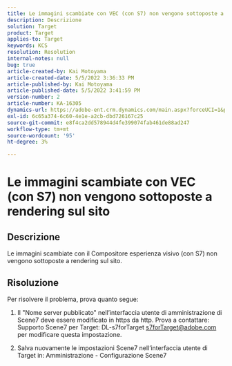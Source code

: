 ```yaml
---
title: Le immagini scambiate con VEC (con S7) non vengono sottoposte a rendering sul sito
description: Descrizione
solution: Target
product: Target
applies-to: Target
keywords: KCS
resolution: Resolution
internal-notes: null
bug: true
article-created-by: Kai Motoyama
article-created-date: 5/5/2022 3:36:33 PM
article-published-by: Kai Motoyama
article-published-date: 5/5/2022 3:41:59 PM
version-number: 2
article-number: KA-16305
dynamics-url: https://adobe-ent.crm.dynamics.com/main.aspx?forceUCI=1&pagetype=entityrecord&etn=knowledgearticle&id=f64e2e21-89cc-ec11-a7b5-6045bd00d995
exl-id: 6c65a374-6c60-4e1e-a2cb-dbd726167c25
source-git-commit: e8f4ca2dd578944d4fe399074fab461de88ad247
workflow-type: tm+mt
source-wordcount: '95'
ht-degree: 3%

---
```


# Le immagini scambiate con VEC (con S7) non vengono sottoposte a rendering sul sito

## Descrizione


Le immagini scambiate con il Compositore esperienza visivo (con S7) non vengono sottoposte a rendering sul sito.


## Risoluzione


Per risolvere il problema, prova quanto segue:

1. Il &quot;Nome server pubblicato&quot; nell’interfaccia utente di amministrazione di Scene7 deve essere modificato in https da http. Prova a contattare: Supporto Scene7 per Target: DL-s7forTarget [s7forTarget@adobe.com](mailto:s7forTarget@adobe.com) per modificare questa impostazione.

2. Salva nuovamente le impostazioni Scene7 nell’interfaccia utente di Target in: Amministrazione - Configurazione Scene7
